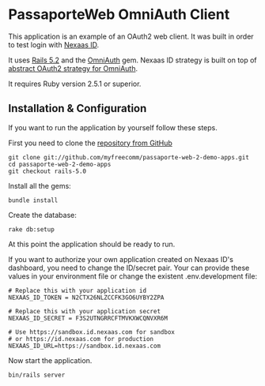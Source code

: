 # PassaporteWeb OmniAuth Client

This application is an example of an OAuth2 web client. It was built in order to test login with
[Nexaas ID](https://id.nexaas.com/).

It uses [Rails 5.2](http://github.com/rails/rails/) and the [OmniAuth](http://github.com/intridea/omniauth) gem.
Nexaas ID strategy is built on top of
[abstract OAuth2 strategy for OmniAuth](https://github.com/intridea/omniauth-oauth2).

It requires Ruby version 2.5.1 or superior.

## Installation & Configuration

If you want to run the application by yourself follow these steps.

First you need to clone the [repository from GitHub](http://github.com/myfreecomm/passaporte-web-2-demo-apps.git)

    git clone git://github.com/myfreecomm/passaporte-web-2-demo-apps.git
    cd passaporte-web-2-demo-apps
    git checkout rails-5.0

Install all the gems:

    bundle install

Create the database:

    rake db:setup

At this point the application should be ready to run.

If you want to authorize your own application created on Nexaas ID's dashboard, you need to change the ID/secret pair.
Your can provide these values in your environment file or change the existent .env.development file:

    # Replace this with your application id
    NEXAAS_ID_TOKEN = N2CTX26NLZCCFK3GO6UYBY2ZPA

    # Replace this with your application secret
    NEXAAS_ID_SECRET = F3S2UTNGRRCFTMVKXWCQNVXR6M

    # Use https://sandbox.id.nexaas.com for sandbox
    # or https://id.nexaas.com for production
    NEXAAS_ID_URL=https://sandbox.id.nexaas.com

Now start the application.

    bin/rails server

